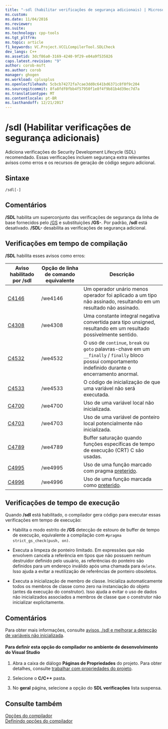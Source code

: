 ```yaml
---
title: "-sdl (habilitar verificações de segurança adicionais) | Microsoft Docs"
ms.custom: 
ms.date: 11/04/2016
ms.reviewer: 
ms.suite: 
ms.technology: cpp-tools
ms.tgt_pltfrm: 
ms.topic: article
f1_keywords: VC.Project.VCCLCompilerTool.SDLCheck
dev_langs: C++
ms.assetid: 3dcf86a0-3169-4240-9f29-e04a9f535826
caps.latest.revision: "9"
author: corob-msft
ms.author: corob
manager: ghogen
ms.workload: cplusplus
ms.openlocfilehash: 5cbcb74272fa7cae3dd0c641bd6371c8f0f9c204
ms.sourcegitcommit: 8fa8fdf0fbb4f57950f1e8f4f9b81b4d39ec7d7a
ms.translationtype: MT
ms.contentlocale: pt-BR
ms.lasthandoff: 12/21/2017
---
```

# <a name="sdl-enable-additional-security-checks"></a>/sdl (Habilitar verificações de segurança adicionais)
Adiciona verificações do Security Development Lifecycle (SDL) recomendado. Essas verificações incluem segurança extra relevantes avisos como erros e os recursos de geração de código seguro adicional.  
  
## <a name="syntax"></a>Sintaxe  
  
```  
/sdl[-]  
```  
  
## <a name="remarks"></a>Comentários  
 **/SDL** habilita um superconjunto das verificações de segurança da linha de base fornecidos pelo [/GS](../../build/reference/gs-buffer-security-check.md) e substituições **/GS-**. Por padrão, **/sdl** está desativado. **/SDL-** desabilita as verificações de segurança adicional.  
  
## <a name="compile-time-checks"></a>Verificações em tempo de compilação  
 **/SDL** habilita esses avisos como erros:  
  
|Aviso habilitado por /sdl|Opção de linha de comando equivalente|Descrição|  
|------------------------------|-------------------------------------|-----------------|  
|[C4146](../../error-messages/compiler-warnings/compiler-warning-level-2-c4146.md)|/we4146|Um operador unário menos operador foi aplicado a um tipo não assinado, resultando em um resultado não assinado.|  
|[C4308](../../error-messages/compiler-warnings/compiler-warning-level-2-c4308.md)|/we4308|Uma constante integral negativa convertida para tipo unsigned, resultando em um resultado possivelmente sentido.|  
|[C4532](../../error-messages/compiler-warnings/compiler-warning-level-1-c4532.md)|/we4532|O uso de `continue`, `break` ou `goto` palavras-chave em um `__finally` / `finally` bloco possui comportamento indefinido durante o encerramento anormal.|  
|[C4533](../../error-messages/compiler-warnings/compiler-warning-level-1-c4533.md)|/we4533|O código de inicialização de que uma variável não será executada.|  
|[C4700](../../error-messages/compiler-warnings/compiler-warning-level-1-and-level-4-c4700.md)|/we4700|Uso de uma variável local não inicializada.|  
|[C4703](../../error-messages/compiler-warnings/compiler-warning-level-4-c4703.md)|/we4703|Uso de uma variável de ponteiro local potencialmente não inicializada.|  
|[C4789](../../error-messages/compiler-warnings/compiler-warning-level-1-c4789.md)|/we4789|Buffer saturação quando funções específicas de tempo de execução (CRT) C são usadas.|  
|[C4995](../../error-messages/compiler-warnings/compiler-warning-level-3-c4995.md)|/we4995|Uso de uma função marcado com pragma [preterido](../../preprocessor/deprecated-c-cpp.md).|  
|[C4996](../../error-messages/compiler-warnings/compiler-warning-level-3-c4996.md)|/we4996|Uso de uma função marcada como [preterido](../../cpp/deprecated-cpp.md).|  
  
## <a name="runtime-checks"></a>Verificações de tempo de execução  
 Quando **/sdl** está habilitado, o compilador gera código para executar essas verificações em tempo de execução:  
  
-   Habilita o modo estrito de **/GS** detecção de estouro de buffer de tempo de execução, equivalente a compilação com `#pragma strict_gs_check(push, on)`.  
  
-   Executa a limpeza de ponteiro limitado. Em expressões que não envolvem cancela a referência em tipos que não possuem nenhum destruidor definido pelo usuário, as referências do ponteiro são definidos para um endereço inválido após uma chamada para `delete`. Isso ajuda a evitar a reutilização de referências de ponteiro obsoletos.  
  
-   Executa a inicialização de membro de classe. Inicializa automaticamente todos os membros de classe como zero na instanciação do objeto (antes da execução do construtor). Isso ajuda a evitar o uso de dados não inicializados associados a membros de classe que o construtor não inicializar explicitamente.  
  
## <a name="remarks"></a>Comentários  
 Para obter mais informações, consulte [avisos, /sdl e melhorar a detecção de variáveis não inicializada](http://go.microsoft.com/fwlink/p/?LinkId=331012).  
  
#### <a name="to-set-this-compiler-option-in-the-visual-studio-development-environment"></a>Para definir esta opção do compilador no ambiente de desenvolvimento do Visual Studio  
  
1.  Abra a caixa de diálogo **Páginas de Propriedades** do projeto. Para obter detalhes, consulte [trabalhar com propriedades do projeto](../../ide/working-with-project-properties.md).  
  
2.  Selecione o **C/C++** pasta.  
  
3.  No **geral** página, selecione a opção do **SDL verificações** lista suspensa.  
  
## <a name="see-also"></a>Consulte também  
 [Opções do compilador](../../build/reference/compiler-options.md)   
 [Definindo opções do compilador](../../build/reference/setting-compiler-options.md)